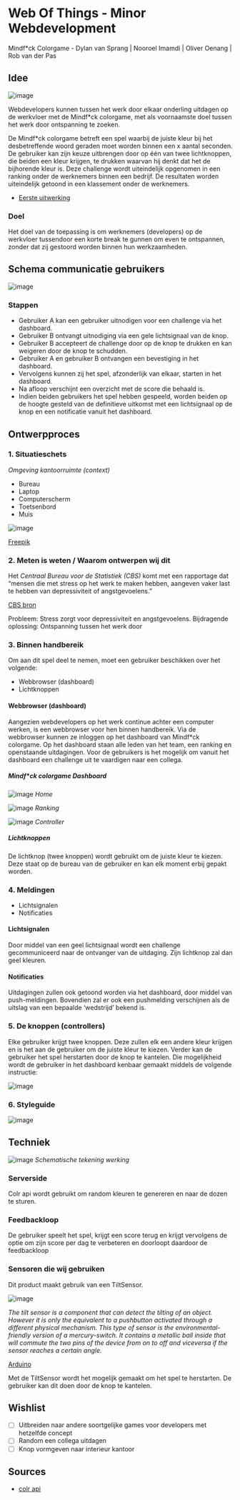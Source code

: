 # Web Of Things - Minor Webdevelopment
Mindf*ck Colorgame - Dylan van Sprang | Nooroel Imamdi | Oliver Oenang | Rob van der Pas

## Idee

![image](https://s-media-cache-ak0.pinimg.com/564x/b3/e0/5c/b3e05c9a200edac39db36ac45950a73b.jpg)

Webdevelopers kunnen tussen het werk door elkaar onderling uitdagen op de werkvloer met de Mindf*ck colorgame, met als voornaamste doel tussen het werk door ontspanning te zoeken.

De Mindf*ck colorgame betreft een spel waarbij de juiste kleur bij het desbetreffende woord geraden moet worden binnen een x aantal seconden. De gebruiker kan zijn keuze uitbrengen door op één van twee lichtknoppen, die beiden een kleur krijgen, te drukken waarvan hij denkt dat het de bijhorende kleur is. Deze challenge wordt uiteindelijk opgenomen in een ranking onder de werknemers binnen een bedrijf. De resultaten worden uiteindelijk getoond in een klassement onder de werknemers.

- [Eerste uitwerking](http://imamovicdesign.com/minor/wot/red.html)

### Doel
Het doel van de toepassing is om werknemers (developers) op de werkvloer tussendoor een korte break te gunnen om even te ontspannen, zonder dat zij gestoord worden binnen hun werkzaamheden.

## Schema communicatie gebruikers
![image](https://github.com/nooroel-imamdi/minor-wot/blob/master/docs/diagram-stappenplan-gebruikers.png?raw=true)

### Stappen
- Gebruiker A kan een gebruiker uitnodigen voor een challenge via het dashboard.
- Gebruiker B ontvangt uitnodiging via een gele lichtsignaal van de knop.
- Gebruiker B accepteert de challenge door op de knop te drukken en kan weigeren door de knop te schudden.
- Gebruiker A en gebruiker B ontvangen een bevestiging in het dashboard.
- Vervolgens kunnen zij het spel, afzonderlijk van elkaar, starten in het dashboard.
- Na afloop verschijnt een overzicht met de score die behaald is.
- Indien beiden gebruikers het spel hebben gespeeld, worden beiden op de hoogte gesteld van de definitieve uitkomst met een lichtsignaal op de knop en een notificatie vanuit het dashboard.


## Ontwerpproces

### 1. Situatieschets

*Omgeving kantoorruimte (context)*
- Bureau
- Laptop
- Computerscherm
- Toetsenbord
- Muis

![image](https://github.com/nooroel-imamdi/minor-wot/blob/master/docs/desktop-freepik.png?raw=true)

[Freepik](http://www.freepik.com/free-photos-vectors/business)

### 2. Meten is weten / Waarom ontwerpen wij dit

Het *Centraal Bureau voor de Statistiek (CBS)* komt met een rapportage dat “mensen die met stress op het werk te maken hebben, aangeven vaker last te hebben van depressiviteit of angstgevoelens.”

[CBS bron](https://www.cbs.nl/nl-nl/nieuws/2004/04/depressiviteit-en-stress-op-het-werk)

Probleem: Stress zorgt voor depressiviteit en angstgevoelens.
Bijdragende oplossing: Ontspanning tussen het werk door

### 3. Binnen handbereik
Om aan dit spel deel te nemen, moet een gebruiker beschikken over het volgende:
- Webbrowser (dashboard)
- Lichtknoppen

#### Webbrowser (dashboard)
Aangezien webdevelopers op het werk continue achter een computer werken, is een webbrowser voor hen binnen handbereik. Via de webbrowser kunnen ze inloggen op het dashboard van Mindf*ck colorgame. Op het dashboard staan alle leden van het team, een ranking en openstaande uitdagingen. Voor de gebruikers is het mogelijk om vanuit het dashboard een challenge uit te vaardigen naar een collega.

##### Mindf*ck colorgame Dashboard
![image](https://github.com/nooroel-imamdi/minor-wot/blob/master/docs/dashboard-home.jpg?raw=true)
*Home*

![image](https://github.com/nooroel-imamdi/minor-wot/blob/master/docs/dashboard-controller.jpg?raw=true)
*Ranking*

![image](https://github.com/nooroel-imamdi/minor-wot/blob/master/docs/dashboard-ranking.jpg?raw=true)
*Controller*

##### Lichtknoppen
De lichtknop (twee knoppen) wordt gebruikt om de juiste kleur te kiezen. Deze staat op de bureau van de gebruiker en kan elk moment erbij gepakt worden.

### 4. Meldingen
- Lichtsignalen
- Notificaties

#### Lichtsignalen
Door middel van een geel lichtsignaal wordt een challenge gecommuniceerd naar de ontvanger van de uitdaging. Zijn lichtknop zal dan geel kleuren.

#### Notificaties
Uitdagingen zullen ook getoond worden via het dashboard, door middel van push-meldingen. Bovendien zal er ook een pushmelding verschijnen als de uitslag van een bepaalde ‘wedstrijd’ bekend is.

### 5. De knoppen (controllers)
Elke gebruiker krijgt twee knoppen. Deze zullen elk een andere kleur krijgen en is het aan de gebruiker om de juiste kleur te kiezen. Verder kan de gebruiker het spel herstarten door de knop te kantelen. Die mogelijkheid wordt de gebruiker in het dashboard kenbaar gemaakt middels de volgende instructie:

![image](https://github.com/olli208/minor-wot/blob/master/docs/box-tilt.gif?raw=true)

### 6. Styleguide
![image](https://github.com/nooroel-imamdi/minor-wot/blob/master/docs/styleguide.png?raw=true)

## Techniek

![image](https://github.com/nooroel-imamdi/minor-wot/blob/master/docs/schema_werking.png?raw=true)
*Schematische tekening werking*

### Serverside
Colr api wordt gebruikt om random kleuren te genereren en naar de dozen te sturen.

### Feedbackloop
De gebruiker speelt het spel, krijgt een score terug en krijgt vervolgens de optie om zijn score per dag te verbeteren en doorloopt daardoor de feedbackloop

### Sensoren die wij gebruiken
Dit product maakt gebruik van een TiltSensor.

![image](https://github.com/olli208/minor-wot/blob/master/docs/tilt-sensor.jpg?raw=true)

*The tilt sensor is a component that can detect the tilting of an object. However it is only the equivalent to a pushbutton activated through a different physical mechanism. This type of sensor is the environmental-friendly version of a mercury-switch. It contains a metallic ball inside that will commute the two pins of the device from on to off and viceversa if the sensor reaches a certain angle.*

[Arduino](https://www.arduino.cc/en/Tutorial/TiltSensor)

Met de TiltSensor wordt het mogelijk gemaakt om het spel te herstarten. De gebruiker kan dit doen door de knop te kantelen.

## Wishlist
- [ ] Uitbreiden naar andere soortgelijke games voor developers met hetzelfde concept
- [ ] Random een collega uitdagen
- [ ] Knop vormgeven naar interieur kantoor

## Sources
- [colr api](http://www.colr.org/api.html)
